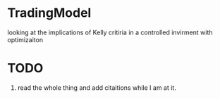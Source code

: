 # TradingModel
looking at the implications of Kelly critiria in a controlled invirment with optimizaiton
# TODO
1) read the whole thing and add citaitions while I am at it.